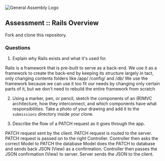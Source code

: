 ![General Assembly Logo](http://i.imgur.com/ke8USTq.png)

## Assessment :: Rails Overview

Fork and clone this repository.

### Questions
1. Explain why Rails exists and what it's used for.

Rails is a framework that is pre-built to serve as a back-end.  We use it as a framework to create the back-end by keeping its structure largely in tact, only changing contents folders like /app/ /config/ and /db/
We use the framework because we can use it too fit our needs by changing only certain parts of it, but we don't need to rebuild the entire framework from scratch

2. Using a marker, pen, or pencil, sketch the components of an (R)MVC architecture, how they interconnect, and which components have what responsibilities. Take a photo of your drawing and add it to the `submissions` directory inside your clone.

3. Describe the flow of a PATCH request as it goes through the app.

PATCH request sent by the client.
PATCH request is routed to the server.
PATCH request is passed on to the right Controller.
Controller then asks the correct Model to PATCH the database
Model does the PATCH to database and sends back JSON (View) as a confirmation.
Controller then passes the JSON confirmation (View) to server.
Server sends the JSON to the client.
